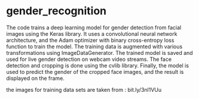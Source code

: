 # gender_recognition

The code trains a deep learning model for gender detection from facial images using the Keras library. It uses a convolutional neural network architecture, and the Adam optimizer with binary cross-entropy loss function to train the model. The training data is augmented with various transformations using ImageDataGenerator. The trained model is saved and used for live gender detection on webcam video streams. The face detection and cropping is done using the cvlib library. Finally, the model is used to predict the gender of the cropped face images, and the result is displayed on the frame.


the images for training data sets are taken from : bit.ly/3nl1VUu
